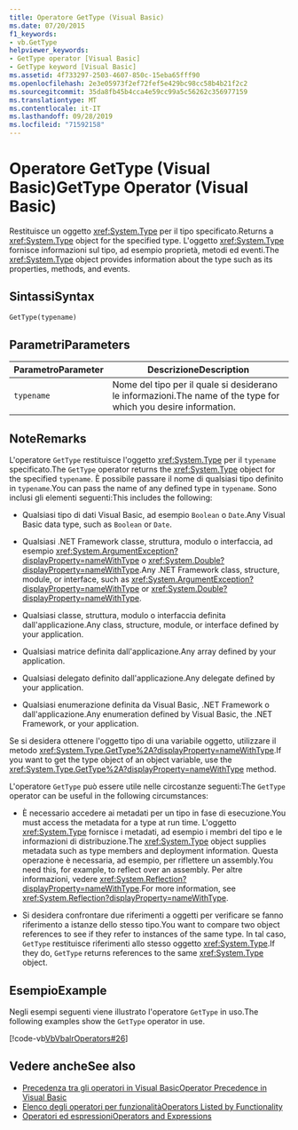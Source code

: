 ```yaml
---
title: Operatore GetType (Visual Basic)
ms.date: 07/20/2015
f1_keywords:
- vb.GetType
helpviewer_keywords:
- GetType operator [Visual Basic]
- GetType keyword [Visual Basic]
ms.assetid: 4f733297-2503-4607-850c-15eba65fff90
ms.openlocfilehash: 2e3e05973f2ef72fef5e429bc98cc58b4b21f2c2
ms.sourcegitcommit: 35da8fb45b4cca4e59cc99a5c56262c356977159
ms.translationtype: MT
ms.contentlocale: it-IT
ms.lasthandoff: 09/28/2019
ms.locfileid: "71592158"
---
```

# <a name="gettype-operator-visual-basic"></a><span data-ttu-id="3757c-102">Operatore GetType (Visual Basic)</span><span class="sxs-lookup"><span data-stu-id="3757c-102">GetType Operator (Visual Basic)</span></span>
<span data-ttu-id="3757c-103">Restituisce un oggetto <xref:System.Type> per il tipo specificato.</span><span class="sxs-lookup"><span data-stu-id="3757c-103">Returns a <xref:System.Type> object for the specified type.</span></span> <span data-ttu-id="3757c-104">L'oggetto <xref:System.Type> fornisce informazioni sul tipo, ad esempio proprietà, metodi ed eventi.</span><span class="sxs-lookup"><span data-stu-id="3757c-104">The <xref:System.Type> object provides information about the type such as its properties, methods, and events.</span></span>  
  
## <a name="syntax"></a><span data-ttu-id="3757c-105">Sintassi</span><span class="sxs-lookup"><span data-stu-id="3757c-105">Syntax</span></span>  
  
```vb  
GetType(typename)  
```  
  
## <a name="parameters"></a><span data-ttu-id="3757c-106">Parametri</span><span class="sxs-lookup"><span data-stu-id="3757c-106">Parameters</span></span>  
  
|<span data-ttu-id="3757c-107">Parametro</span><span class="sxs-lookup"><span data-stu-id="3757c-107">Parameter</span></span>|<span data-ttu-id="3757c-108">Descrizione</span><span class="sxs-lookup"><span data-stu-id="3757c-108">Description</span></span>|  
|---|---|  
|`typename`|<span data-ttu-id="3757c-109">Nome del tipo per il quale si desiderano le informazioni.</span><span class="sxs-lookup"><span data-stu-id="3757c-109">The name of the type for which you desire information.</span></span>|  
  
## <a name="remarks"></a><span data-ttu-id="3757c-110">Note</span><span class="sxs-lookup"><span data-stu-id="3757c-110">Remarks</span></span>  
 <span data-ttu-id="3757c-111">L'operatore `GetType` restituisce l'oggetto <xref:System.Type> per il `typename` specificato.</span><span class="sxs-lookup"><span data-stu-id="3757c-111">The `GetType` operator returns the <xref:System.Type> object for the specified `typename`.</span></span> <span data-ttu-id="3757c-112">È possibile passare il nome di qualsiasi tipo definito in `typename`.</span><span class="sxs-lookup"><span data-stu-id="3757c-112">You can pass the name of any defined type in `typename`.</span></span> <span data-ttu-id="3757c-113">Sono inclusi gli elementi seguenti:</span><span class="sxs-lookup"><span data-stu-id="3757c-113">This includes the following:</span></span>  
  
- <span data-ttu-id="3757c-114">Qualsiasi tipo di dati Visual Basic, ad esempio `Boolean` o `Date`.</span><span class="sxs-lookup"><span data-stu-id="3757c-114">Any Visual Basic data type, such as `Boolean` or `Date`.</span></span>  
  
- <span data-ttu-id="3757c-115">Qualsiasi .NET Framework classe, struttura, modulo o interfaccia, ad esempio <xref:System.ArgumentException?displayProperty=nameWithType> o <xref:System.Double?displayProperty=nameWithType>.</span><span class="sxs-lookup"><span data-stu-id="3757c-115">Any .NET Framework class, structure, module, or interface, such as <xref:System.ArgumentException?displayProperty=nameWithType> or <xref:System.Double?displayProperty=nameWithType>.</span></span>  
  
- <span data-ttu-id="3757c-116">Qualsiasi classe, struttura, modulo o interfaccia definita dall'applicazione.</span><span class="sxs-lookup"><span data-stu-id="3757c-116">Any class, structure, module, or interface defined by your application.</span></span>  
  
- <span data-ttu-id="3757c-117">Qualsiasi matrice definita dall'applicazione.</span><span class="sxs-lookup"><span data-stu-id="3757c-117">Any array defined by your application.</span></span>  
  
- <span data-ttu-id="3757c-118">Qualsiasi delegato definito dall'applicazione.</span><span class="sxs-lookup"><span data-stu-id="3757c-118">Any delegate defined by your application.</span></span>  
  
- <span data-ttu-id="3757c-119">Qualsiasi enumerazione definita da Visual Basic, .NET Framework o dall'applicazione.</span><span class="sxs-lookup"><span data-stu-id="3757c-119">Any enumeration defined by Visual Basic, the .NET Framework, or your application.</span></span>  
  
 <span data-ttu-id="3757c-120">Se si desidera ottenere l'oggetto tipo di una variabile oggetto, utilizzare il metodo <xref:System.Type.GetType%2A?displayProperty=nameWithType>.</span><span class="sxs-lookup"><span data-stu-id="3757c-120">If you want to get the type object of an object variable, use the <xref:System.Type.GetType%2A?displayProperty=nameWithType> method.</span></span>  
  
 <span data-ttu-id="3757c-121">L'operatore `GetType` può essere utile nelle circostanze seguenti:</span><span class="sxs-lookup"><span data-stu-id="3757c-121">The `GetType` operator can be useful in the following circumstances:</span></span>  
  
- <span data-ttu-id="3757c-122">È necessario accedere ai metadati per un tipo in fase di esecuzione.</span><span class="sxs-lookup"><span data-stu-id="3757c-122">You must access the metadata for a type at run time.</span></span> <span data-ttu-id="3757c-123">L'oggetto <xref:System.Type> fornisce i metadati, ad esempio i membri del tipo e le informazioni di distribuzione.</span><span class="sxs-lookup"><span data-stu-id="3757c-123">The <xref:System.Type> object supplies metadata such as type members and deployment information.</span></span> <span data-ttu-id="3757c-124">Questa operazione è necessaria, ad esempio, per riflettere un assembly.</span><span class="sxs-lookup"><span data-stu-id="3757c-124">You need this, for example, to reflect over an assembly.</span></span> <span data-ttu-id="3757c-125">Per altre informazioni, vedere <xref:System.Reflection?displayProperty=nameWithType>.</span><span class="sxs-lookup"><span data-stu-id="3757c-125">For more information, see <xref:System.Reflection?displayProperty=nameWithType>.</span></span>  
  
- <span data-ttu-id="3757c-126">Si desidera confrontare due riferimenti a oggetti per verificare se fanno riferimento a istanze dello stesso tipo.</span><span class="sxs-lookup"><span data-stu-id="3757c-126">You want to compare two object references to see if they refer to instances of the same type.</span></span> <span data-ttu-id="3757c-127">In tal caso, `GetType` restituisce riferimenti allo stesso oggetto <xref:System.Type>.</span><span class="sxs-lookup"><span data-stu-id="3757c-127">If they do, `GetType` returns references to the same <xref:System.Type> object.</span></span>  
  
## <a name="example"></a><span data-ttu-id="3757c-128">Esempio</span><span class="sxs-lookup"><span data-stu-id="3757c-128">Example</span></span>  
 <span data-ttu-id="3757c-129">Negli esempi seguenti viene illustrato l'operatore `GetType` in uso.</span><span class="sxs-lookup"><span data-stu-id="3757c-129">The following examples show the `GetType` operator in use.</span></span>  
  
 [!code-vb[VbVbalrOperators#26](~/samples/snippets/visualbasic/VS_Snippets_VBCSharp/VbVbalrOperators/VB/Class1.vb#26)]  
  
## <a name="see-also"></a><span data-ttu-id="3757c-130">Vedere anche</span><span class="sxs-lookup"><span data-stu-id="3757c-130">See also</span></span>

- [<span data-ttu-id="3757c-131">Precedenza tra gli operatori in Visual Basic</span><span class="sxs-lookup"><span data-stu-id="3757c-131">Operator Precedence in Visual Basic</span></span>](../../../visual-basic/language-reference/operators/operator-precedence.md)
- [<span data-ttu-id="3757c-132">Elenco degli operatori per funzionalità</span><span class="sxs-lookup"><span data-stu-id="3757c-132">Operators Listed by Functionality</span></span>](../../../visual-basic/language-reference/operators/operators-listed-by-functionality.md)
- [<span data-ttu-id="3757c-133">Operatori ed espressioni</span><span class="sxs-lookup"><span data-stu-id="3757c-133">Operators and Expressions</span></span>](../../../visual-basic/programming-guide/language-features/operators-and-expressions/index.md)
